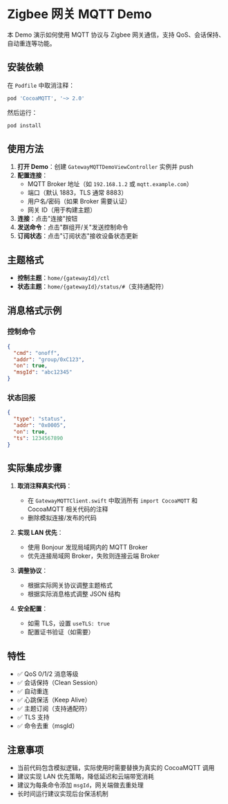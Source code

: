 # Zigbee 网关 MQTT Demo

本 Demo 演示如何使用 MQTT 协议与 Zigbee 网关通信，支持 QoS、会话保持、自动重连等功能。

## 安装依赖

在 `Podfile` 中取消注释：

```ruby
pod 'CocoaMQTT', '~> 2.0'
```

然后运行：

```bash
pod install
```

## 使用方法

1. **打开 Demo**：创建 `GatewayMQTTDemoViewController` 实例并 push
2. **配置连接**：
   - MQTT Broker 地址（如 `192.168.1.2` 或 `mqtt.example.com`）
   - 端口（默认 1883，TLS 通常 8883）
   - 用户名/密码（如果 Broker 需要认证）
   - 网关 ID（用于构建主题）
3. **连接**：点击"连接"按钮
4. **发送命令**：点击"群组开/关"发送控制命令
5. **订阅状态**：点击"订阅状态"接收设备状态更新

## 主题格式

- **控制主题**：`home/{gatewayId}/ctl`
- **状态主题**：`home/{gatewayId}/status/#`（支持通配符）

## 消息格式示例

### 控制命令
```json
{
  "cmd": "onoff",
  "addr": "group/0xC123",
  "on": true,
  "msgId": "abc12345"
}
```

### 状态回报
```json
{
  "type": "status",
  "addr": "0x0005",
  "on": true,
  "ts": 1234567890
}
```

## 实际集成步骤

1. **取消注释真实代码**：
   - 在 `GatewayMQTTClient.swift` 中取消所有 `import CocoaMQTT` 和 CocoaMQTT 相关代码的注释
   - 删除模拟连接/发布的代码

2. **实现 LAN 优先**：
   - 使用 Bonjour 发现局域网内的 MQTT Broker
   - 优先连接局域网 Broker，失败则连接云端 Broker

3. **调整协议**：
   - 根据实际网关协议调整主题格式
   - 根据实际消息格式调整 JSON 结构

4. **安全配置**：
   - 如需 TLS，设置 `useTLS: true`
   - 配置证书验证（如需要）

## 特性

- ✅ QoS 0/1/2 消息等级
- ✅ 会话保持（Clean Session）
- ✅ 自动重连
- ✅ 心跳保活（Keep Alive）
- ✅ 主题订阅（支持通配符）
- ✅ TLS 支持
- ✅ 命令去重（msgId）

## 注意事项

- 当前代码包含模拟逻辑，实际使用时需要替换为真实的 CocoaMQTT 调用
- 建议实现 LAN 优先策略，降低延迟和云端带宽消耗
- 建议为每条命令添加 `msgId`，网关端做去重处理
- 长时间运行建议实现后台保活机制
